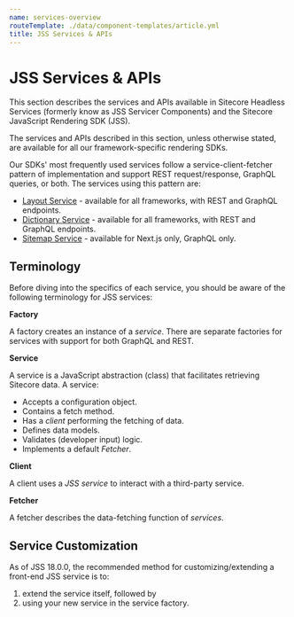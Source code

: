 ```yaml
---
name: services-overview
routeTemplate: ./data/component-templates/article.yml
title: JSS Services & APIs
---
```


# JSS Services & APIs

   This section describes the services and APIs available in Sitecore Headless Services (formerly know as JSS Servicer Components) and the Sitecore JavaScript Rendering SDK (JSS).

   The services and APIs described in this section, unless otherwise stated, are available for all our framework-specific rendering SDKs.

   Our SDKs' most frequently used services follow a service-client-fetcher pattern of implementation and support REST request/response, GraphQL queries, or both. The services using this pattern are:

   - [Layout Service](docs/fundamentals/services/layout-service) - available for all frameworks, with REST and GraphQL endpoints.
   - [Dictionary Service](/docs/fundamentals/services/dictionary-service) - available for all frameworks, with REST and GraphQL endpoints.
   - [Sitemap Service](/docs/nextjs/services/graphql-sitemap-service) - available for Next.js only, GraphQL only.

## Terminology

Before diving into the specifics of each service, you should be aware of the following terminology for JSS services:

**Factory**

A factory creates an instance of a *service*. There are separate factories for services with support for both GraphQL and REST.

**Service**

A service is a JavaScript abstraction (class) that facilitates retrieving Sitecore data.
A service:
- Accepts a configuration object.
- Contains a fetch method.
- Has a *client* performing the fetching of data.
- Defines data models.
- Validates (developer input) logic.
- Implements a default *Fetcher*.

**Client**

A client uses a *JSS service* to interact with a third-party service.

**Fetcher**

A fetcher describes the data-fetching function of *services*.

## Service Customization

As of JSS 18.0.0, the recommended method for customizing/extending a front-end JSS service is to:

1. extend the service itself, followed by
2. using your new service in the service factory.